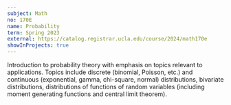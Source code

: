 ```yaml
---
subject: Math
no: 170E
name: Probability
term: Spring 2023
external: https://catalog.registrar.ucla.edu/course/2024/math170e
showInProjects: true
---
```


Introduction to probability theory with emphasis on topics relevant to applications. Topics include discrete (binomial, Poisson, etc.) and continuous (exponential, gamma, chi-square, normal) distributions, bivariate distributions, distributions of functions of random variables (including moment generating functions and central limit theorem). 